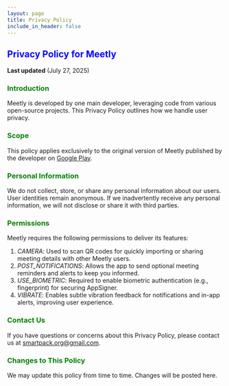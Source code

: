 ```yaml
---
layout: page
title: Privacy Policy
include_in_header: false
---
```


<h2 style="color: blue">Privacy Policy for Meetly</h2>

**Last updated** (July 27, 2025)

<h3 style="color: green">Introduction</h3>

Meetly is developed by one main developer, leveraging code from various open-source projects. This Privacy Policy outlines how we handle user privacy.

<h3 style="color: green">Scope</h3>

This policy applies exclusively to the original version of Meetly published by the developer on <a href="https://play.google.com/store/apps/details?id=in.meetly.android" target="_blank">Google Play</a>.

<h3 style="color: green">Personal Information</h3>

We do not collect, store, or share any personal information about our users. User identities remain anonymous. If we inadvertently receive any personal information, we will not disclose or share it with third parties.

<h3 style="color: green">Permissions</h3>

Meetly requires the following permissions to deliver its features:

1. *CAMERA*: Used to scan QR codes for quickly importing or sharing meeting details with other Meetly users.
2. *POST_NOTIFICATIONS*: Allows the app to send optional meeting reminders and alerts to keep you informed.
3. *USE_BIOMETRIC*: Required to enable biometric authentication (e.g., fingerprint) for securing AppSigner.
4. *VIBRATE*: Enables subtle vibration feedback for notifications and in-app alerts, improving user experience.

<h3 style="color: green">Contact Us</h3>

If you have questions or concerns about this Privacy Policy, please contact us at <a href="mailto:smartpack.org@gmail.com">smartpack.org@gmail.com</a>.

<h3 style="color: green">Changes to This Policy</h3>

We may update this policy from time to time. Changes will be posted here.
